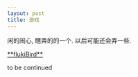 ```yaml
---
layout: post
title: 游戏
---
```


<p>闲的闹心, 瞎弄的的一个. 以后可能还会弄一些.</p>
<p><a href="{{ site.baseurl }}/flukiBird/main.html">**flukiBird**</a></p>
<p>to be continued</p>
